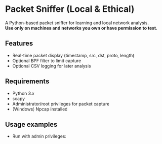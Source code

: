 # Packet Sniffer (Local & Ethical)

A Python-based packet sniffer for learning and local network analysis.  
**Use only on machines and networks you own or have permission to test.**

## Features
- Real-time packet display (timestamp, src, dst, proto, length)
- Optional BPF filter to limit capture
- Optional CSV logging for later analysis

## Requirements
- Python 3.x
- scapy
- Administrator/root privileges for packet capture
- (Windows) Npcap installed

## Usage examples
- Run with admin privileges:
